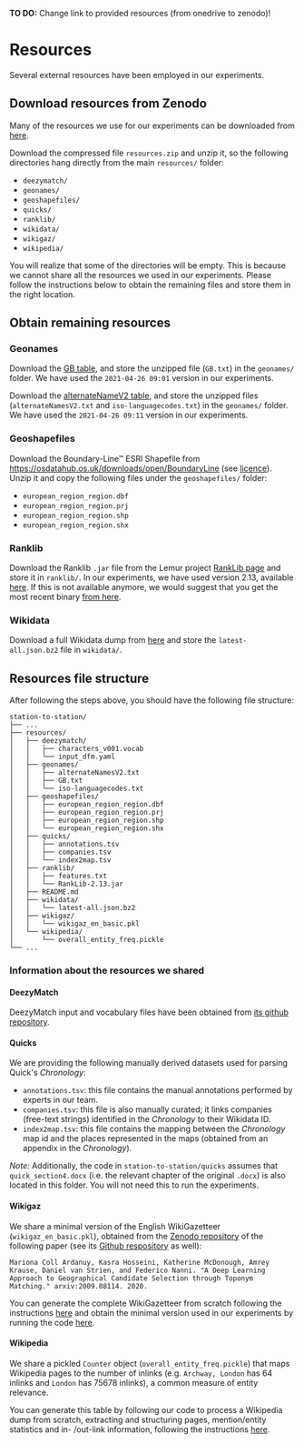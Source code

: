 **TO DO:** Change link to provided resources (from onedrive to zenodo)!

# Resources

Several external resources have been employed in our experiments.

## Download resources from Zenodo

Many of the resources we use for our experiments can be downloaded from [here](https://thealanturininstitute-my.sharepoint.com/:u:/g/personal/mcollardanuy_turing_ac_uk/Ecmzmb2pwolKuFQMMbjYcWQBN3kYoXB2xRgZdRCP2ZVyEQ?e=eAadQH).

Download the compressed file `resources.zip` and unzip it, so the following directories hang directly from the main `resources/` folder:
* `deezymatch/`
* `geonames/`
* `geoshapefiles/`
* `quicks/`
* `ranklib/`
* `wikidata/`
* `wikigaz/`
* `wikipedia/`

You will realize that some of the directories will be empty. This is because we cannot share all the resources we used in our experiments. Please follow the instructions below to obtain the remaining files and store them in the right location.

## Obtain remaining resources

### Geonames

Download the [GB table](http://download.geonames.org/export/dump/GB.zip), and store the unzipped file (`GB.txt`) in the `geonames/` folder. We have used the `2021-04-26 09:01` version in our experiments.

Download the [alternateNameV2 table](http://download.geonames.org/export/dump/alternateNamesV2.zip), and store the unzipped files (`alternateNamesV2.txt` and `iso-languagecodes.txt`) in the `geonames/` folder. We have used the `2021-04-26 09:11` version in our experiments.

### Geoshapefiles

Download the Boundary-Line™ ESRI Shapefile from https://osdatahub.os.uk/downloads/open/BoundaryLine (see [licence](http://www.nationalarchives.gov.uk/doc/open-government-licence/version/3/)). Unzip it and copy the following files under the `geoshapefiles/` folder:
* `european_region_region.dbf`
* `european_region_region.prj`
* `european_region_region.shp`
* `european_region_region.shx`

### Ranklib

Download the Ranklib `.jar` file from the Lemur project [RankLib page](https://sourceforge.net/p/lemur/wiki/RankLib/) and store it in `ranklib/`. In our experiments, we have used version 2.13, available [here](https://sourceforge.net/projects/lemur/files/lemur/RankLib-2.13/). If this is not available anymore, we would suggest that you get the most recent binary [from here](https://sourceforge.net/projects/lemur/files/lemur/).

### Wikidata

Download a full Wikidata dump from [here](https://dumps.wikimedia.org/wikidatawiki/entities/latest-all.json.bz2) and store the `latest-all.json.bz2` file in `wikidata/`.

## Resources file structure

After following the steps above, you should have the following file structure:
```
station-to-station/
├── ...
├── resources/
│   ├── deezymatch/
│   │   ├── characters_v001.vocab
│   │   └── input_dfm.yaml
│   ├── geonames/
│   │   ├── alternateNamesV2.txt
│   │   ├── GB.txt
│   │   └── iso-languagecodes.txt
│   ├── geoshapefiles/
│   │   ├── european_region_region.dbf
│   │   ├── european_region_region.prj
│   │   ├── european_region_region.shp
│   │   └── european_region_region.shx
│   ├── quicks/
│   │   ├── annotations.tsv
│   │   ├── companies.tsv
│   │   └── index2map.tsv
│   ├── ranklib/
│   │   ├── features.txt
│   │   └── RankLib-2.13.jar
│   ├── README.md
│   ├── wikidata/
│   │   └── latest-all.json.bz2
│   ├── wikigaz/
│   │   └── wikigaz_en_basic.pkl
│   └── wikipedia/
│       └── overall_entity_freq.pickle
└── ...
```

### Information about the resources we shared

#### DeezyMatch

DeezyMatch input and vocabulary files have been obtained from [its github repository](https://github.com/Living-with-machines/DeezyMatch/).

#### Quicks

We are providing the following manually derived datasets used for parsing Quick's _Chronology_:
* `annotations.tsv`: this file contains the manual annotations performed by experts in our team.
* `companies.tsv`: this file is also manually curated; it links companies (free-text strings) identified in the _Chronology_ to their Wikidata ID.
* `index2map.tsv`: this file contains the mapping between the _Chronology_ map id and the places represented in the maps (obtained from an appendix in the _Chronology_).

_Note:_ Additionally, the code in `station-to-station/quicks` assumes that `quick_section4.docx` (i.e. the relevant chapter of the original `.docx`) is also located in this folder. You will not need this to run the experiments.

#### Wikigaz

We share a minimal version of the English WikiGazetteer (`wikigaz_en_basic.pkl`), obtained from the [Zenodo repository](https://zenodo.org/record/4034819#.YL8m8TZKi-8) of the following paper (see its [Github respository](https://github.com/Living-with-machines/LwM_SIGSPATIAL2020_ToponymMatching) as well):
```
Mariona Coll Ardanuy, Kasra Hosseini, Katherine McDonough, Amrey Krause, Daniel van Strien, and Federico Nanni. "A Deep Learning Approach to Geographical Candidate Selection through Toponym Matching." arxiv:2009.08114. 2020.
```

You can generate the complete WikiGazetteer from scratch following the instructions [here](https://github.com/Living-with-machines/lwm_GIR19_resolving_places/tree/master/gazetteer_construction) and obtain the minimal version used in our experiments by running the code [here](https://github.com/Living-with-machines/LwM_SIGSPATIAL2020_ToponymMatching/blob/master/processing/gazetteers/generate_wikigazetteers.ipynb).

#### Wikipedia 

We share a pickled `Counter` object (`overall_entity_freq.pickle`) that maps Wikipedia pages to the number of inlinks (e.g. `Archway, London` has 64 inlinks and `London` has 75678 inlinks), a common measure of entity relevance.

You can generate this table by following our code to process a Wikipedia dump from scratch, extracting and structuring pages, mention/entity statistics and in- /out-link information, following the instructions [here](https://github.com/fedenanni/Reimplementing-TagMe).
